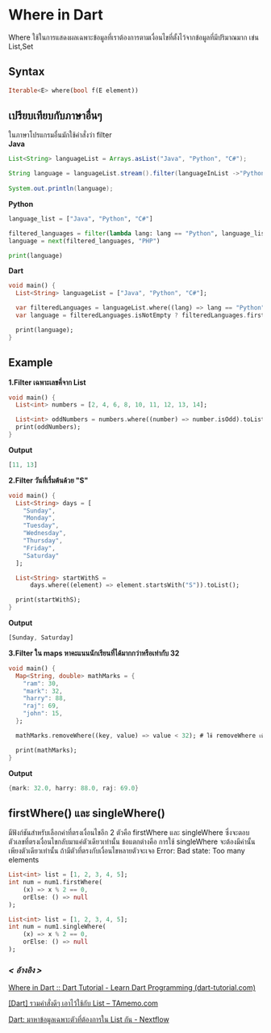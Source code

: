 # Where in Dart
Where ใช้ในการแสดงผลเฉพาะข้อมูลที่เราต้องการตามเงื่อนไขที่ตั้งไว้จากข้อมูลที่มีปริมาณมาก เข่น List,Set
## Syntax
```dart
Iterable<E> where(bool f(E element))
```
## เปรียบเทียบกับภาษาอื่นๆ
ในภาษาโปรแกรมอื่นมักใช้คำสั่งว่า filter  
**Java**
```Java
List<String> languageList = Arrays.asList("Java", "Python", "C#");

String language = languageList.stream().filter(languageInList ->"Python".equals(languageInList));
        
System.out.println(language);
```
**Python**
```Python
language_list = ["Java", "Python", "C#"]

filtered_languages = filter(lambda lang: lang == "Python", language_list)
language = next(filtered_languages, "PHP")

print(language)
```
**Dart**
```Dart
void main() {
  List<String> languageList = ["Java", "Python", "C#"];

  var filteredLanguages = languageList.where((lang) => lang == "Python");
  var language = filteredLanguages.isNotEmpty ? filteredLanguages.first : "PHP";

  print(language);
}

```
## Example
**1.Filter เฉพาะเลขคี่จาก List**
```Dart
void main() {
  List<int> numbers = [2, 4, 6, 8, 10, 11, 12, 13, 14];

  List<int> oddNumbers = numbers.where((number) => number.isOdd).toList();
  print(oddNumbers);
}
```
**Output**
```Dart
[11, 13]
```
**2.Filter วันที่เรื่มต้นด้วย "S"**
```Dart
void main() {
  List<String> days = [
    "Sunday",
    "Monday",
    "Tuesday",
    "Wednesday",
    "Thursday",
    "Friday",
    "Saturday"
  ];

  List<String> startWithS =
      days.where((element) => element.startsWith("S")).toList();

  print(startWithS);
}
```
**Output**
```Dart
[Sunday, Saturday]
```
**3.Filter ใน maps หาคะแนนนักเรียนที่ได้มากกว่าหรือเท่ากับ 32**
```Dart
void main() {
  Map<String, double> mathMarks = {
    "ram": 30,
    "mark": 32,
    "harry": 88,
    "raj": 69,
    "john": 15,
  };

  mathMarks.removeWhere((key, value) => value < 32); # ใช้ removeWhere เพื่อเอาสิ่งที่ไม่ต้องการออก ในทีนี้คือค่า value ที่น้อยกว่า 32 ให้เอาออกไป #

  print(mathMarks);
}
```
**Output**
```Dart
{mark: 32.0, harry: 88.0, raj: 69.0}
```
##  firstWhere() และ singleWhere()
มีฟังก์ชันสำหรับเลือกค่าที่ตรงเงื่อนไขอีก 2 ตัวคือ firstWhere และ singleWhere ซึ่งจะตอบตัวเลขที่ตรงเงื่อนไขกลับมาแค่ตัวเดียวเท่านั้น
ข้อแตกต่างคือ การใช้ singleWhere จะต้องมีค่านั้นเพียงตัวเดียวเท่านั้น ถ้ามีตัวที่ตรงกับเงื่อนไขหลายตัวจะเจอ Error: Bad state: Too many elements
```Dart
List<int> list = [1, 2, 3, 4, 5];
int num = num1.firstWhere(
    (x) => x % 2 == 0,
    orElse: () => null
);

List<int> list = [1, 2, 3, 4, 5];
int num = num1.singleWhere(
    (x) => x % 2 == 0,
    orElse: () => null
);
```
### *< อ้างอิง >*
[Where in Dart :: Dart Tutorial - Learn Dart Programming (dart-tutorial.com)](https://dart-tutorial.com/collections/where-in-dart/)

[[Dart] รวมคำสั่งดีๆ เอาไว้ใช้กับ List – TAmemo.com](https://www.tamemo.com/post/177/dart-list-helper-method/)

[Dart: มาหาข้อมูลเฉพาะตัวที่ต้องการใน List กัน - Nextflow](https://nextflow.in.th/2020/dart-filter-search-list-thai/)





